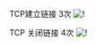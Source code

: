 TCP建立链接 3次
![!](http://i13.tietuku.com/e08b10822cdbb898.png)

TCP 关闭链接 4次
![!](http://i11.tietuku.com/f2f8be4a8e2b1d36.png)

